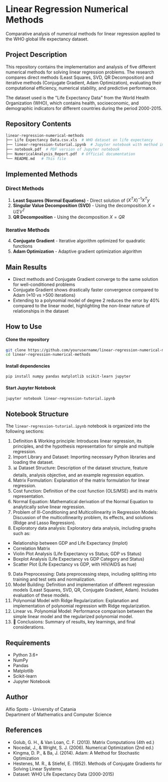 # Linear Regression Numerical Methods

Comparative analysis of numerical methods for linear regression applied to the WHO global life expectancy dataset.

## Project Description

This repository contains the implementation and analysis of five different numerical methods for solving linear regression problems. The research compares direct methods (Least Squares, SVD, QR Decomposition) and iterative methods (Conjugate Gradient, Adam Optimization), evaluating their computational efficiency, numerical stability, and predictive performance.

The dataset used is the "Life Expectancy Data" from the World Health Organization (WHO), which contains health, socioeconomic, and demographic indicators for different countries during the period 2000-2015.

## Repository Contents
```bash
linear-regression-numerical-methods
├── Life Expectancy Data.csv.xls  # WHO dataset on life expectancy
├── linear-regression-tutorial.ipynb  # Jupyter notebook with method implementations and analysis
├── notebook.pdf  # PDF version of Jupyter notebook
├── NumericalAnalysis_Report.pdf  # Official documentation
└── README.md   # This file
```

## Implemented Methods

### Direct Methods
1. **Least Squares (Normal Equations)** - Direct solution of $(X^TX)^{-1}X^Ty$
2. **Singular Value Decomposition (SVD)** - Using the decomposition $X = U\Sigma V^T$
3. **QR Decomposition** - Using the decomposition $X = QR$

### Iterative Methods
4. **Conjugate Gradient** - Iterative algorithm optimized for quadratic functions
5. **Adam Optimization** - Adaptive gradient optimization algorithm

## Main Results

- Direct methods and Conjugate Gradient converge to the same solution for well-conditioned problems
- Conjugate Gradient shows drastically faster convergence compared to Adam (≈10 vs >500 iterations)
- Extending to a polynomial model of degree 2 reduces the error by 40% compared to the linear model, highlighting the non-linear nature of relationships in the dataset

## How to Use

#### Clone the repository

```bash
git clone https://github.com/yourusername/linear-regression-numerical-methods.git
cd linear-regression-numerical-methods
```

#### Install dependencies
```bash
pip install numpy pandas matplotlib scikit-learn jupyter
```

#### Start Jupyter Notebook
```bash
jupyter notebook linear-regression-tutorial.ipynb
```

## Notebook Structure

The `linear-regression-tutorial.ipynb` notebook is organized into the following sections:

1. Definition & Working principle: Introduces linear regression, its principles, and the hypothesis representation for simple and multiple regression.
2. Import Library and Dataset: Importing necessary Python libraries and loading the dataset.
3. 📊 Dataset Structure: Description of the dataset structure, feature details, analysis objective, and an example regression equation.
4. Matrix Formulation: Explanation of the matrix formulation for linear regression.
5. Cost function: Definition of the cost function (OLS/MSE) and its matrix representation.
6. Normal Equation: Mathematical derivation of the Normal Equation to analytically solve linear regression.
7. Problem of Ill-Conditioning and Multicollinearity in Regression Models: Discussion of the multicollinearity problem, its effects, and solutions (Ridge and Lasso Regression).
8. Exploratory data analysis: Exploratory data analysis, including graphs such as:
  - Relationship between GDP and Life Expectancy (lmplot)
  - Correlation Matrix
  - Violin Plot Analysis (Life Expectancy vs Status; GDP vs Status)
  - Boxplot Analysis (Life Expectancy vs GDP Category and Status)
  - Scatter Plot (Life Expectancy vs GDP, with HIV/AIDS as hue)
9. Data Preprocessing: Data preprocessing steps, including splitting into training and test sets and normalization.
10. Model Building: Definition and implementation of different regression models (Least Squares, SVD, QR, Conjugate Gradient, Adam). Includes evaluation of these models.
11. Polynomial Model with Ridge Regularization: Explanation and implementation of polynomial regression with Ridge regularization.
12. Linear vs. Polynomial Model: Performance comparison between the simple linear model and the regularized polynomial model.
13. 📌 Conclusions: Summary of results, key learnings, and final considerations.

## Requirements

- Python 3.6+
- NumPy
- Pandas
- Matplotlib
- Scikit-learn 
- Jupyter Notebook

## Author

Alfio Spoto - University of Catania  
Department of Mathematics and Computer Science

## References

- Golub, G. H., & Van Loan, C. F. (2013). Matrix Computations (4th ed.)
- Nocedal, J., & Wright, S. J. (2006). Numerical Optimization (2nd ed.)
- Kingma, D. P., & Ba, J. (2014). Adam: A Method for Stochastic Optimization
- Hestenes, M. R., & Stiefel, E. (1952). Methods of Conjugate Gradients for Solving Linear Systems
- Dataset: WHO Life Expectancy Data (2000-2015)